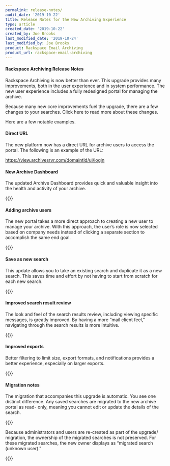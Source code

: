 ```yaml
---
permalink: release-notes/
audit_date: '2019-10-22'
title: Release Notes for the New Archiving Experience
type: article
created_date: '2019-10-22'
created_by: Joe Brooks
last_modified_date: '2019-10-24'
last_modified_by: Joe Brooks
product: Rackspace Email Archiving
product_url: rackspace-email-archiving
---
```


#### Rackspace Archiving Release Notes ####

Rackspace Archiving is now better than ever. This upgrade provides many
improvements, both in the user experience and in system performance. The new
user experience includes a fully redesigned portal for managing the archive.

Because many new core improvements fuel the upgrade, there are a few changes to your searches. Click here to read more about these changes.

Here are a few notable examples.

####  Direct URL

The new platform now has a direct URL for archive users to access the portal.
The following is an example of the URL:

https://view.archivesrvr.com/domaintld/ui/login

#### New Archive Dashboard ####

The updated Archive Dashboard provides quick and valuable insight into the
health and activity of your archive.

{{<image src="release_notes(1).png" alt="" title="">}}


#### Adding archive users ####

The new portal takes a more direct approach to creating a new user to manage
your archive. With this approach, the user’s role is now selected based on
company needs instead of clicking a separate section to accomplish the same
end goal.

{{<image src="release_notes(2).png" alt="" title="">}}


#### Save as new search ####

This update allows you to take an existing search and duplicate it as a new
search. This saves time and effort by not having to start from scratch for
each new search.

{{<image src="release_notes(3).png" alt="" title="">}}

#### Improved search result review ####

The look and feel of the search results review, including viewing specific
messages, is greatly improved. By having a more “mail client feel,” navigating
through the search results is more intuitive.

{{<image src="release_notes(4).png" alt="" title="">}}

#### Improved exports ####

Better filtering to limit size, export formats, and notifications provides a
better experience, especially on larger exports.

{{<image src="release_notes(5).png" alt="" title="">}}


#### Migration notes ####

The migration that accompanies this upgrade is automatic. You see one distinct
difference. Any saved searches are migrated to the new archive portal as read-
only, meaning you cannot edit or update the details of the search.

{{<image src="release_notes(6).png" alt="" title="">}}

Because administrators and users are re-created as part of the upgrade/
migration, the ownership of the migrated searches is not preserved. For these
migrated searches, the new owner displays as “migrated search (unknown user)."

{{<image src="release_notes(7).png" alt="" title="">}}
